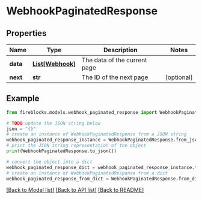 # WebhookPaginatedResponse


## Properties

Name | Type | Description | Notes
------------ | ------------- | ------------- | -------------
**data** | [**List[Webhook]**](Webhook.md) | The data of the current page | 
**next** | **str** | The ID of the next page | [optional] 

## Example

```python
from fireblocks.models.webhook_paginated_response import WebhookPaginatedResponse

# TODO update the JSON string below
json = "{}"
# create an instance of WebhookPaginatedResponse from a JSON string
webhook_paginated_response_instance = WebhookPaginatedResponse.from_json(json)
# print the JSON string representation of the object
print(WebhookPaginatedResponse.to_json())

# convert the object into a dict
webhook_paginated_response_dict = webhook_paginated_response_instance.to_dict()
# create an instance of WebhookPaginatedResponse from a dict
webhook_paginated_response_from_dict = WebhookPaginatedResponse.from_dict(webhook_paginated_response_dict)
```
[[Back to Model list]](../README.md#documentation-for-models) [[Back to API list]](../README.md#documentation-for-api-endpoints) [[Back to README]](../README.md)


